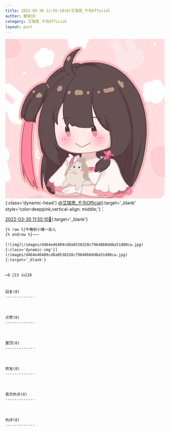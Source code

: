 ```yaml
---
title: 2022-03-30 11:55:10(0)艾瑞思_千鸟Official
author: 御坂IO
category: 艾瑞思_千鸟Official
layout: post
---
```


![img](/images/7e08840c56f251de28bdf766b647bd5fe9a5d50a.jpg){:class='dynamic-head'}
[@艾瑞思_千鸟Official](https://space.bilibili.com/1090010845/dynamic){:target='_blank' style='color:deeppink;vertical-align: middle;'}：

[2022-03-30 11:55:10🔗](https://t.bilibili.com/643274904329781283){:target='_blank'}

~~~
{% raw %}午睡前小播一会儿
{% endraw %}~~~

[![img](/images/d464e46489cd8a0538328c79648b0dd8a51d80ca.jpg){:class='dynamic-img'}](/images/d464e46489cd8a0538328c79648b0dd8a51d80ca.jpg){:target='_blank'}


↪️0 💬13 👍228


回复(0)
-------------



点赞(0)
-------------



置顶(0)
-------------



转发(0)
-------------



首页热评(0)
-------------



热评(0)
-------------



